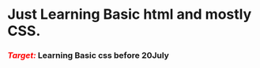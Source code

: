 # Just Learning Basic html and mostly CSS.

<h3><i style="color:red">Target: </i>Learning Basic css before 20July </h3>
